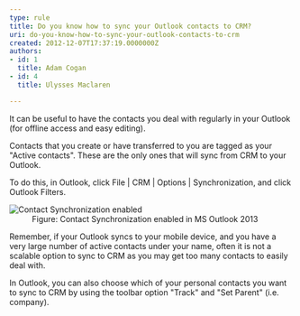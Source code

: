 ```yaml
---
type: rule
title: Do you know how to sync your Outlook contacts to CRM?
uri: do-you-know-how-to-sync-your-outlook-contacts-to-crm
created: 2012-12-07T17:37:19.0000000Z
authors:
- id: 1
  title: Adam Cogan
- id: 4
  title: Ulysses Maclaren

---
```


 
It can be useful to have the contacts you deal with regularly in your O​utlook (for           offline access and easy editing).
 
Contacts that you create or have transferred to you are tagged as your "Active contacts".           These are the only ones that will sync from CRM to your Outlook.

To do this, in Outlook, click File | CRM | Option​s | Synchronization, and click Outlook Filters.
<dl class="image">          <dt>
            <img src="/Communication/RulesToBetterCRMForUsers/PublishingImages/ContactSynchronizationEnabled.jpg" alt="Contact Synchronization enabled"></dt>
          <dd>Figure&#58; Contact Synchronization enabled in&#160;MS&#160;Outlook 2013</dd>
        </dl>
Remember, if your Outlook syncs to your mobile device, and you have a very large           number of active contacts under your name, often it is not a scalable option to sync           to CRM as you may get too many contacts to easily deal with.

In Outlook, you can also choose which of your personal contacts you want to sync to CRM by using the toolbar option "Track" and "Set Parent" (i.e. company).​

